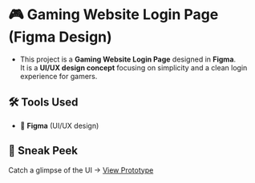 # 🎮 Gaming Website Login Page (Figma Design)
- This project is a **Gaming Website Login Page** designed in **Figma**.  
It is a **UI/UX design concept** focusing on simplicity and a clean login experience for gamers.

## 🛠️ Tools Used  
- 🎨 **Figma** (UI/UX design)  

## 🔮 Sneak Peek  
Catch a glimpse of the UI → [View Prototype]((https://www.figma.com/design/Pe8ZHpL2uvwLijpdf0jVFR/GAMING-WEBSITE?node-id=0-1&t=smeFZLvGOZ2ZoiZ6-1))  

